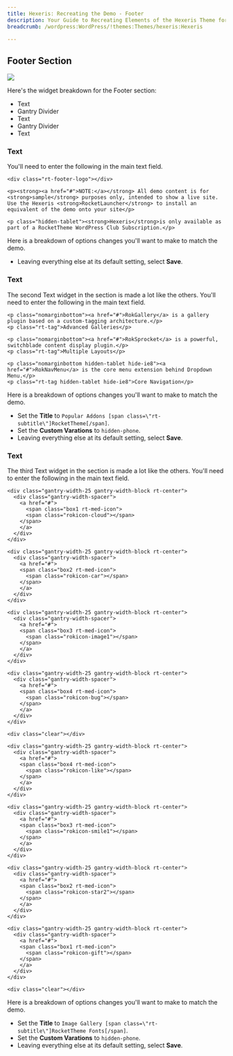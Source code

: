 ```yaml
---
title: Hexeris: Recreating the Demo - Footer
description: Your Guide to Recreating Elements of the Hexeris Theme for WordPress
breadcrumb: /wordpress:WordPress/!themes:Themes/hexeris:Hexeris

---
```


Footer Section
-----
![][demo]

Here's the widget breakdown for the Footer section:

* Text
* Gantry Divider
* Text
* Gantry Divider
* Text

### Text
You'll need to enter the following in the main text field.

~~~
<div class="rt-footer-logo"></div>

<p><strong><a href="#">NOTE:</a></strong> All demo content is for <strong>sample</strong> purposes only, intended to show a live site. Use the Hexeris <strong>RocketLauncher</strong> to install an equivalent of the demo onto your site</p>

<p class="hidden-tablet"><strong>Hexeris</strong>is only available as part of a RocketTheme WordPress Club Subscription.</p>
~~~

Here is a breakdown of options changes you'll want to make to match the demo.

* Leaving everything else at its default setting, select **Save**.

### Text
The second Text widget in the section is made a lot like the others. You'll need to enter the following in the main text field.

~~~
<p class="nomarginbottom"><a href="#">RokGallery</a> is a gallery plugin based on a custom-tagging architecture.</p>
<p class="rt-tag">Advanced Galleries</p>

<p class="nomarginbottom"><a href="#">RokSprocket</a> is a powerful, switchblade content display plugin.</p>
<p class="rt-tag">Multiple Layouts</p>

<p class="nomarginbottom hidden-tablet hide-ie8"><a href="#">RokNavMenu</a> is the core menu extension behind Dropdown Menu.</p>
<p class="rt-tag hidden-tablet hide-ie8">Core Navigation</p>
~~~

Here is a breakdown of options changes you'll want to make to match the demo.

* Set the **Title** to `Popular Addons [span class=\"rt-subtitle\"]RocketTheme[/span]`.
* Set the **Custom Varations** to `hidden-phone`.
* Leaving everything else at its default setting, select **Save**.

### Text
The third Text widget in the section is made a lot like the others. You'll need to enter the following in the main text field.

~~~
<div class="gantry-width-25 gantry-width-block rt-center">
  <div class="gantry-width-spacer">
    <a href="#">
      <span class="box1 rt-med-icon">
      <span class="rokicon-cloud"></span>
    </span>
    </a>
  </div>
</div>

<div class="gantry-width-25 gantry-width-block rt-center">
  <div class="gantry-width-spacer">
    <a href="#">
    <span class="box2 rt-med-icon">
      <span class="rokicon-car"></span>
    </span>
    </a>
  </div>
</div>

<div class="gantry-width-25 gantry-width-block rt-center">
  <div class="gantry-width-spacer">
    <a href="#">
    <span class="box3 rt-med-icon">
      <span class="rokicon-image1"></span>
    </span>
    </a>
  </div>
</div>

<div class="gantry-width-25 gantry-width-block rt-center">
  <div class="gantry-width-spacer">
    <a href="#">
    <span class="box4 rt-med-icon">
      <span class="rokicon-bug"></span>
    </span>
    </a>
  </div>
</div>

<div class="clear"></div>

<div class="gantry-width-25 gantry-width-block rt-center">
  <div class="gantry-width-spacer">
    <a href="#">
    <span class="box4 rt-med-icon">
      <span class="rokicon-like"></span>
    </span>
    </a>
  </div>
</div>

<div class="gantry-width-25 gantry-width-block rt-center">
  <div class="gantry-width-spacer">
    <a href="#">
    <span class="box3 rt-med-icon">
      <span class="rokicon-smile1"></span>
    </span>
    </a>
  </div>
</div>

<div class="gantry-width-25 gantry-width-block rt-center">
  <div class="gantry-width-spacer">
    <a href="#">
    <span class="box2 rt-med-icon">
      <span class="rokicon-star2"></span>
    </span>
    </a>
  </div>
</div>

<div class="gantry-width-25 gantry-width-block rt-center">
  <div class="gantry-width-spacer">
    <a href="#">
    <span class="box1 rt-med-icon">
      <span class="rokicon-gift"></span>
    </span>
    </a>
  </div>
</div>

<div class="clear"></div>
~~~

Here is a breakdown of options changes you'll want to make to match the demo.

* Set the **Title** to `Image Gallery [span class=\"rt-subtitle\"]RocketTheme Fonts[/span]`.
* Set the **Custom Varations** to `hidden-phone`.
* Leaving everything else at its default setting, select **Save**.

[demo]: assets/demo_9.jpeg